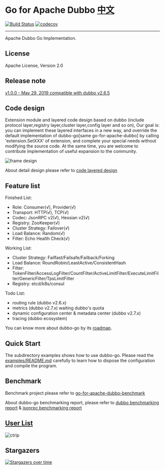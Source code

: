 # Go for Apache Dubbo [中文](./README_CN.md) #

[![Build Status](https://travis-ci.com/dubbo/go-for-apache-dubbo.svg?branch=master)](https://travis-ci.com/dubbo/go-for-apache-dubbo)
[![codecov](https://codecov.io/gh/dubbo/go-for-apache-dubbo/branch/master/graph/badge.svg)](https://codecov.io/gh/dubbo/go-for-apache-dubbo)

---
Apache Dubbo Go Implementation.

## License

Apache License, Version 2.0

## Release note ##

[v1.0.0 - May 29, 2019 compatible with dubbo v2.6.5](https://github.com/dubbo/go-for-apache-dubbo/releases/tag/v1.0.0)

## Code design ##

Extension module and layered code design based on dubbo (include protocol layer,registry layer,cluster layer,config layer and so on), Our goal is: you can implement these layered interfaces in a new way, and override the default implementation of dubbo-go[same go-for-apache-dubbo] by calling 'extension.SetXXX' of extension, and complete your special needs without modifying the source code. At the same time, you are welcome to contribute implementation of useful expansion to the community.

![frame design](https://raw.githubusercontent.com/wiki/dubbo/dubbo-go/dubbo-go%E4%BB%A3%E7%A0%81%E5%88%86%E5%B1%82%E8%AE%BE%E8%AE%A1.png)

About detail design please refer to [code layered design](https://github.com/dubbo/go-for-apache-dubbo/wiki/dubbo-go-V1.0-design)

## Feature list ##

Finished List:

- Role: Consumer(√), Provider(√)
- Transport: HTTP(√), TCP(√)
- Codec: JsonRPC v2(√), Hessian v2(√)
- Registry: ZooKeeper(√)
- Cluster Strategy: Failover(√)
- Load Balance: Random(√)
- Filter: Echo Health Check(√)

Working List:

- Cluster Strategy: Failfast/Failsafe/Failback/Forking
- Load Balance: RoundRobin/LeastActive/ConsistentHash
- Filter: TokenFilter/AccessLogFilter/CountFilter/ActiveLimitFilter/ExecuteLimitFilter/GenericFilter/TpsLimitFilter
- Registry: etcd/k8s/consul

Todo List:

- routing rule (dubbo v2.6.x)
- metrics (dubbo v2.7.x) waiting dubbo's quota
- dynamic configuration center & metadata center (dubbo v2.7.x)
- tracing (dubbo ecosystem)

You can know more about dubbo-go by its [roadmap](https://github.com/dubbo/go-for-apache-dubbo/wiki/Roadmap).

## Quick Start

The subdirectory examples shows how to use dubbo-go. Please read the [examples/README.md](https://github.com/dubbo/go-for-apache-dubbo/blob/develop/examples/README.md) carefully to learn how to dispose the configuration and compile the program.

## Benchmark

Benchmark project please refer to [go-for-apache-dubbo-benchmark](https://github.com/dubbogo/go-for-apache-dubbo-benchmark)

About dubbo-go benchmarking report, please refer to [dubbo benchmarking report](https://github.com/dubbo/go-for-apache-dubbo/wiki/pressure-test-report-for-dubbo) & [jsonrpc benchmarking report](https://github.com/dubbo/go-for-apache-dubbo/wiki/pressure-test-report-for-jsonrpc)

## [User List](https://github.com/dubbo/go-for-apache-dubbo/issues/2)

![ctrip](https://pic.c-ctrip.com/common/c_logo2013.png)

## Stargazers

[![Stargazers over time](https://starchart.cc/dubbo/dubbo-go.svg)](https://starchart.cc/dubbo/dubbo-go)


